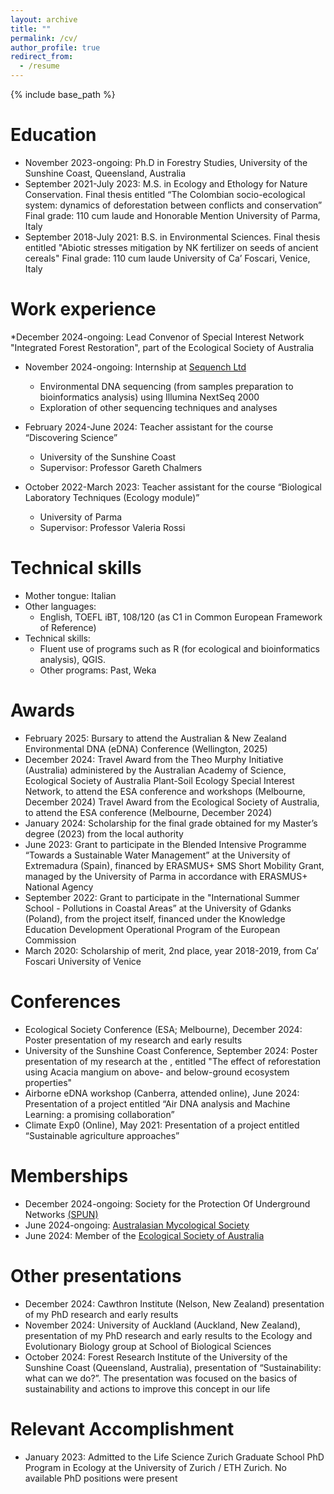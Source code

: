 ```yaml
---
layout: archive
title: ""
permalink: /cv/
author_profile: true
redirect_from:
  - /resume
---
```


{% include base_path %}

Education
======
* November 2023-ongoing: Ph.D in Forestry Studies, University of the Sunshine Coast, Queensland, Australia
* September 2021-July 2023: M.S. in Ecology and Ethology for Nature Conservation. Final thesis entitled “The Colombian socio-ecological system: dynamics of deforestation between conflicts and conservation”
  Final grade: 110 cum laude and Honorable Mention
  University of Parma, Italy
* September 2018-July 2021: B.S. in Environmental Sciences. Final thesis entitled "Abiotic stresses mitigation by NK fertilizer on seeds of ancient cereals"
  Final grade: 110 cum laude
  University of Ca’ Foscari, Venice, Italy

Work experience
======
*December 2024-ongoing:  Lead Convenor of Special Interest Network "Integrated Forest Restoration", part of the Ecological Society of Australia
* November 2024-ongoing:  Internship at [Sequench Ltd](https://www.sequench.co.nz/)
  * Environmental DNA sequencing (from samples preparation to bioinformatics analysis) using Illumina NextSeq 2000
  * Exploration of other sequencing techniques and analyses
* February 2024-June 2024:  Teacher assistant for the course “Discovering Science”
  * University of the Sunshine Coast
  * Supervisor: Professor Gareth Chalmers

* October 2022-March 2023:  Teacher assistant for the course “Biological Laboratory Techniques (Ecology module)”
  * University of Parma
  * Supervisor: Professor Valeria Rossi
  
Technical skills
======
* Mother tongue: Italian
* Other languages:
  * English, TOEFL iBT, 108/120 (as C1 in  Common European Framework of Reference)
* Technical skills:
  * Fluent use of programs such as R (for ecological and bioinformatics analysis), QGIS.
  * Other programs: Past, Weka

Awards
======
* February 2025: Bursary to attend the Australian & New Zealand Environmental DNA (eDNA) Conference (Wellington, 2025)
* December 2024: Travel Award from the Theo Murphy Initiative (Australia) administered by the Australian Academy of Science, Ecological Society of Australia Plant-Soil Ecology Special Interest Network, to attend the ESA conference and workshops (Melbourne, December 2024)
Travel Award from the Ecological Society of Australia, to attend the ESA conference (Melbourne, December 2024)
* January 2024: Scholarship for the final grade obtained for my Master’s degree (2023) from the local authority
* June 2023: Grant to participate in the Blended Intensive Programme “Towards a Sustainable Water Management” at the University of Extremadura (Spain), financed by ERASMUS+ SMS Short Mobility Grant, managed by the University of Parma in accordance with ERASMUS+ National Agency
* September 2022: Grant to participate in the "International Summer School - Pollutions in Coastal Areas” at the University of Gdanks (Poland), from the project itself, financed under the Knowledge Education Development Operational Program of the European Commission
* March 2020: Scholarship of merit, 2nd place, year 2018-2019, from Ca’ Foscari University of Venice

Conferences
======
* Ecological Society Conference (ESA; Melbourne), December 2024: Poster presentation of my research and early results
* University of the Sunshine Coast Conference, September 2024: Poster presentation of my research at the , entitled "The effect of reforestation using Acacia mangium on 
above- and below-ground ecosystem properties"
* Airborne eDNA workshop (Canberra, attended online), June 2024: Presentation of a project entitled “Air DNA analysis and Machine Learning: a promising collaboration”
* Climate Exp0 (Online), May 2021: Presentation of a project entitled “Sustainable agriculture approaches”

Memberships
====
* December 2024-ongoing: Society for the Protection Of Underground Networks [(SPUN)](https://www.spun.earth)
* June 2024-ongoing: [Australasian Mycological Society](https://www.australasianmycologicalsociety.com/)
* June 2024: Member of the [Ecological Society of Australia](https://www.ecolsoc.org.au/)

Other presentations
=======
* December 2024: Cawthron Institute (Nelson, New Zealand)  presentation of my PhD research and early results
* November 2024: University of Auckland (Auckland, New Zealand), presentation of my PhD research and early results to the Ecology and Evolutionary Biology group at School of Biological Sciences
* October 2024: Forest Research Institute of the University of the Sunshine Coast (Queensland, Australia), presentation of “Sustainability: what can we do?”. The presentation was focused on the basics of sustainability and actions to improve this concept in our life

Relevant Accomplishment
=====
* January 2023: Admitted to the Life Science Zurich Graduate School PhD Program in Ecology at the University of Zurich / ETH Zurich. No available PhD positions were present










